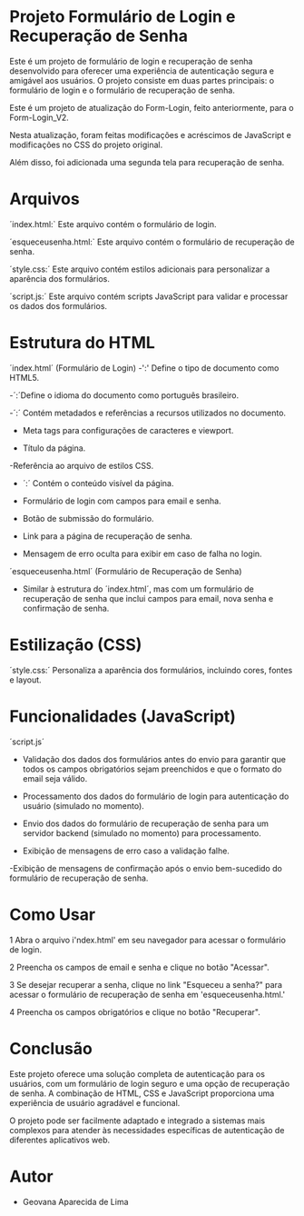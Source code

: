 # Projeto Formulário de Login e Recuperação de Senha 
Este é um projeto de formulário de login e recuperação de senha desenvolvido para oferecer uma experiência de autenticação segura e amigável aos usuários. O projeto consiste em duas partes principais: o formulário de login e o formulário de recuperação de senha.

Este é um projeto de atualização do Form-Login, feito anteriormente, para o Form-Login_V2.

Nesta atualização, foram feitas modificações e acréscimos de JavaScript e modificações no CSS do projeto original. 

Além disso, foi adicionada uma segunda tela para recuperação de senha.

# Arquivos
´index.html:` Este arquivo contém o formulário de login.

´esqueceusenha.html:` Este arquivo contém o formulário de recuperação de senha.

´style.css:´ Este arquivo contém estilos adicionais para personalizar a aparência dos formulários.

´script.js:´ Este arquivo contém scripts JavaScript para validar e processar os dados dos formulários.

# Estrutura do HTML
´index.html´ (Formulário de Login)
-'<!DOCTYPE html>:' Define o tipo de documento como HTML5.

-´<html lang="pt-BR">:´Define o idioma do documento como português brasileiro.

-´<head>:´ Contém metadados e referências a recursos utilizados no documento.

- Meta tags para configurações de caracteres e viewport.

- Título da página.

-Referência ao arquivo de estilos CSS.

- ´<body>:´ Contém o conteúdo visível da página.

- Formulário de login com campos para email e senha.

- Botão de submissão do formulário.

- Link para a página de recuperação de senha.

- Mensagem de erro oculta para exibir em caso de falha no login.

´esqueceusenha.html´ (Formulário de Recuperação de Senha)

- Similar à estrutura do ´index.html´, mas com um formulário de recuperação de senha que inclui campos para email, nova senha e confirmação de senha.

# Estilização (CSS)

´style.css:´ Personaliza a aparência dos formulários, incluindo cores, fontes e layout.

# Funcionalidades (JavaScript)

´script.js´

- Validação dos dados dos formulários antes do envio para garantir que todos os campos obrigatórios sejam preenchidos e que o formato do email seja válido.

- Processamento dos dados do formulário de login para autenticação do usuário (simulado no momento).

- Envio dos dados do formulário de recuperação de senha para um servidor backend (simulado no momento) para processamento.

- Exibição de mensagens de erro caso a validação falhe.

-Exibição de mensagens de confirmação após o envio bem-sucedido do formulário de recuperação de senha.

# Como Usar

1 Abra o arquivo i'ndex.html' em seu navegador para acessar o formulário de login.

2 Preencha os campos de email e senha e clique no botão "Acessar".

3 Se desejar recuperar a senha, clique no link "Esqueceu a senha?" para acessar o formulário de recuperação de senha em 'esqueceusenha.html.'

4 Preencha os campos obrigatórios e clique no botão "Recuperar".

# Conclusão
Este projeto oferece uma solução completa de autenticação para os usuários, com um formulário de login seguro e uma opção de recuperação de senha. A combinação de HTML, CSS e JavaScript proporciona uma experiência de usuário agradável e funcional.

 O projeto pode ser facilmente adaptado e integrado a sistemas mais complexos para atender às necessidades específicas de autenticação de diferentes aplicativos web.

# Autor 
- Geovana Aparecida de Lima 
